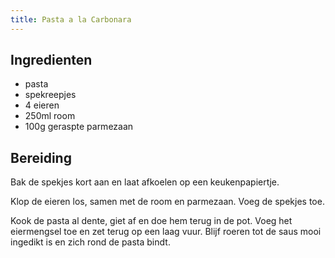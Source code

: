 ```yaml
---
title: Pasta a la Carbonara
---
```


## Ingredienten
* pasta
* spekreepjes
* 4 eieren
* 250ml room
* 100g geraspte parmezaan

## Bereiding
Bak de spekjes kort aan en laat afkoelen op een keukenpapiertje.

Klop de eieren los, samen met de room en parmezaan. Voeg de spekjes toe.

Kook de pasta al dente, giet af en doe hem terug in de pot. Voeg het eiermengsel toe en zet terug op een laag vuur. Blijf roeren tot de saus mooi ingedikt is en zich rond de pasta bindt.

